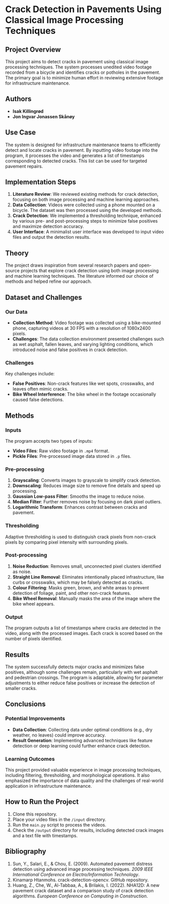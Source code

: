 # Crack Detection in Pavements Using Classical Image Processing Techniques


## Project Overview

This project aims to detect cracks in pavement using classical image processing techniques. The system processes unedited video footage recorded from a bicycle and identifies cracks or potholes in the pavement. The primary goal is to minimize human effort in reviewing extensive footage for infrastructure maintenance.

## Authors

- **Isak Killingrød**
- **Jon Ingvar Jonassen Skånøy**
  
## Use Case

The system is designed for infrastructure maintenance teams to efficiently detect and locate cracks in pavement. By inputting video footage into the program, it processes the video and generates a list of timestamps corresponding to detected cracks. This list can be used for targeted pavement repairs.

## Implementation Steps

1. **Literature Review**: We reviewed existing methods for crack detection, focusing on both image processing and machine learning approaches.
2. **Data Collection**: Videos were collected using a phone mounted on a bicycle. The dataset was then processed using the developed methods.
3. **Crack Detection**: We implemented a thresholding technique, enhanced by various pre- and post-processing steps to minimize false positives and maximize detection accuracy.
4. **User Interface**: A minimalist user interface was developed to input video files and output the detection results.

## Theory

The project draws inspiration from several research papers and open-source projects that explore crack detection using both image processing and machine learning techniques. The literature informed our choice of methods and helped refine our approach.

## Dataset and Challenges

### Our Data

- **Collection Method**: Video footage was collected using a bike-mounted phone, capturing videos at 30 FPS with a resolution of 1080x2400 pixels.
- **Challenges**: The data collection environment presented challenges such as wet asphalt, fallen leaves, and varying lighting conditions, which introduced noise and false positives in crack detection.

### Challenges

Key challenges include:
- **False Positives**: Non-crack features like wet spots, crosswalks, and leaves often mimic cracks.
- **Bike Wheel Interference**: The bike wheel in the footage occasionally caused false detections.

## Methods

### Inputs

The program accepts two types of inputs:
- **Video Files**: Raw video footage in `.mp4` format.
- **Pickle Files**: Pre-processed image data stored in `.p` files.

### Pre-processing

1. **Grayscaling**: Converts images to grayscale to simplify crack detection.
2. **Downscaling**: Reduces image size to remove fine details and speed up processing.
3. **Gaussian Low-pass Filter**: Smooths the image to reduce noise.
4. **Median Filter**: Further removes noise by focusing on dark pixel outliers.
5. **Logarithmic Transform**: Enhances contrast between cracks and pavement.

### Thresholding

Adaptive thresholding is used to distinguish crack pixels from non-crack pixels by comparing pixel intensity with surrounding pixels.

### Post-processing

1. **Noise Reduction**: Removes small, unconnected pixel clusters identified as noise.
2. **Straight Line Removal**: Eliminates intentionally placed infrastructure, like curbs or crosswalks, which may be falsely detected as cracks.
3. **Colour Filtering**: Masks green, brown, and white areas to prevent detection of foliage, paint, and other non-crack features.
4. **Bike Wheel Removal**: Manually masks the area of the image where the bike wheel appears.

### Output

The program outputs a list of timestamps where cracks are detected in the video, along with the processed images. Each crack is scored based on the number of pixels identified.

## Results

The system successfully detects major cracks and minimizes false positives, although some challenges remain, particularly with wet asphalt and pedestrian crossings. The program is adaptable, allowing for parameter adjustments to either reduce false positives or increase the detection of smaller cracks.

## Conclusions

### Potential Improvements

- **Data Collection**: Collecting data under optimal conditions (e.g., dry weather, no leaves) could improve accuracy.
- **Result Generation**: Implementing advanced techniques like feature detection or deep learning could further enhance crack detection.

### Learning Outcomes

This project provided valuable experience in image processing techniques, including filtering, thresholding, and morphological operations. It also emphasized the importance of data quality and the challenges of real-world application in infrastructure maintenance.

## How to Run the Project

1. Clone this repository.
2. Place your video files in the `/input` directory.
3. Run the `main.py` script to process the videos.
4. Check the `/output` directory for results, including detected crack images and a text file with timestamps.

## Bibliography

1. Sun, Y., Salari, E., & Chou, E. (2009). Automated pavement distress detection using advanced image processing techniques. *2009 IEEE International Conference on Electro/Information Technology*.
2. Kinamarp Htanmohs. crack-detection-opencv. GitHub repository.
3. Huang, Z., Che, W., Al-Tabbaa, A., & Brilakis, I. (2022). NHA12D: A new pavement crack dataset and a comparison study of crack detection algorithms. *European Conference on Computing in Construction*.
